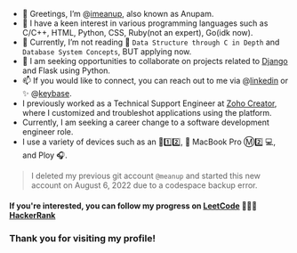 - 👋 Greetings, I’m @[imeanup](https://github.com/imeanup), also known as Anupam.
- 👀 I have a keen interest in various programming languages such as C/C++, HTML, Python, CSS, Ruby(not an expert), Go(idk now).
- 🌱 Currently, I’m not reading 📖 `Data Structure through C in Depth` and `Database System Concepts`, BUT applying now.
- 💞️ I am seeking opportunities to collaborate on projects related to [Django](https://www.djangoproject.com/) and Flask using Python. 
- 📫 If you would like to connect, you can reach out to me via @[linkedin](https://www.linkedin.com/in/anupam-6a2529247/) or :sparkles: @[keybase](https://keybase.io/imeanup). 
- I previously worked as a Technical Support Engineer at [Zoho Creator](https://help.zoho.com/portal/en/community/user/4002441383850), where I customized and troubleshot applications using the platform. 
- Currently, I am seeking a career change to a software development engineer role. 
- I use a variety of devices such as an :iphone:1️⃣2️⃣,  MacBook Pro Ⓜ️2️⃣ 💻, and Ploy :headphones:.


> I deleted my previous git account `@meanup` and started this new account on August 6, 2022 due to a codespace backup error.

#### If you're interested, you can follow my progress on [LeetCode](https://leetcode.com/meanup/) 🧑🏾‍💻 [HackerRank](https://www.hackerrank.com/meanup)

### Thank you for visiting my profile!
<!---
imeanup/imeanup is a ✨ special ✨ repository because its `README.md` (this file) appears on your GitHub profile.
You can click the Preview link to take a look at your changes.
--->
